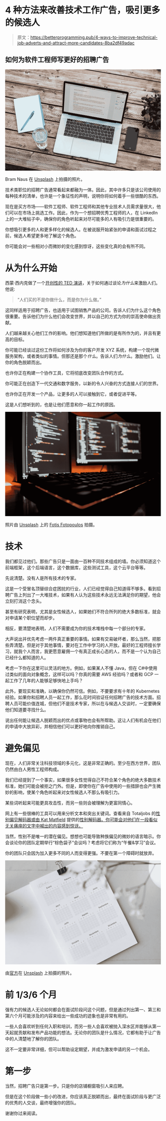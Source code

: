 # 4 种方法来改善技术工作广告，吸引更多的候选人

> 原文：<https://betterprogramming.pub/4-ways-to-improve-technical-job-adverts-and-attract-more-candidates-8ba2df49adac>

## 如何为软件工程师写更好的招聘广告

![](img/b72b8da7d00fabd16f940a54494c2caf.png)

Bram Naus 在 [Unsplash](https://unsplash.com/s/photos/resume?utm_source=unsplash&utm_medium=referral&utm_content=creditCopyText) 上拍摄的照片。

技术类职位的招聘广告通常看起来都融为一体。因此，其中许多只是该公司使用的每种技术的清单，也许是一个象征性的声明，说明你将如何着手一些很酷的东西。

现在是买方市场——软件工程师、软件工程师和其他专业技术人员需求量很大，他们可以在市场上挑选工作。因此，作为一个想招聘优秀工程师的人，在 LinkedIn 上的一大堆帖子中，确保你的角色听起来对尽可能多的人有吸引力是很重要的。

你想吸引更多的人和更多样化的候选人。在被说服开始紧张的申请和面试过程之前，候选人希望更多地了解这个角色。

你可能会对一些相对小而微妙的变化感到惊讶，这些变化真的会有所不同。

# 从为什么开始

西蒙·西内克做了一个[开创性的 TED 演讲](https://www.ted.com/talks/simon_sinek_how_great_leaders_inspire_action?language=en)，关于如何通过谈论*为什么*来激励人们。他说:

> “人们买的不是你做什么，而是你为什么做。”

这同样适用于招聘广告，也适用于试图销售产品的公司。告诉人们为什么这个角色很重要。告诉他们为什么他们会改变世界，并以自己的方式为你的崇高使命做出贡献。

人们越来越关心他们工作的影响。他们想知道他们所做的是有所作为的，并且有更高的目标。

你可能已经谈过这份工作将如何涉及为你的客户开发 XYZ 系统，构建一个现代微服务架构，或者类似的事情。但那还是那个*什么*。告诉人们*为什么*。激励他们。让你的角色脱颖而出。

也许你正在构建一个协作工具，它将彻底改变团队合作的方式。

你可能正在创造下一代交通和数字服务，以新的令人兴奋的方式连接人们的世界。

也许你正在开发一个产品，让更多的人可以接触到它，或者促进平等。

这是人们想听到的，也是让他们愿意和你一起工作的原因。

![](img/22566791fe7b760f16653013b87401e2.png)

照片由 [Unsplash](https://unsplash.com/s/photos/programming?utm_source=unsplash&utm_medium=referral&utm_content=creditCopyText) 上的 [Fotis Fotopoulos](https://unsplash.com/@ffstop?utm_source=unsplash&utm_medium=referral&utm_content=creditCopyText) 拍摄。

# 技术

我们都见过他们。那些广告只是一面由一百种不同技术组成的墙。你必须知道这个前端框架，这个后端语言，这个数据库，这些测试工具，这个云平台等等。

先说清楚。没有人是所有技术的专家。

这是一个受冒名顶替综合症困扰的行业，人们已经觉得自己知道得不够多。看到招聘广告上列出了一大堆技术，如果有人认为这些技术永远无法满足你的期望，他会立刻打消这个念头。

甚至有研究表明，尤其是女性候选人，如果她们不符合所列的绝大多数标准，就会对申请某个职位望而却步。

相反，要清楚地表明，人们不需要成为你的技术堆栈中每一个部分的专家。

大声说出并优先考虑一两件真正重要的事情。如果有交易破坏者，那么当然，把那些弄清楚。但是对于其他事情，要对在工作中学习的人开放。最好的工程师擅长学习，就我个人而言，我更愿意雇佣一个有真正成长心态的人，而不是一个认为自己已经什么都知道的人。

考虑一下你在这里可以灵活的地方。例如，如果某人不懂 Java，但在 C#中使用过类似的面向对象概念，这样可以吗？你真的需要 AWS 经验吗？或者和 GCP 一起工作了几年的人能够足够快地上手吗？

此外，要现实和准确，以确保你仍然可信。例如，不要要求有十年的 Kubernetes 经验。如果你和招聘人员一起工作，那么花时间验证任何招聘广告的技术方面。招聘人员可能价值连城，但他们不是技术专家，所以在与候选人交谈时，一定要确保他们知道要寻找什么。

说出任何能让候选人脱颖而出的优点或事物也会有所帮助。这让人们有机会在他们的申请中大放异彩，并相信他们可以更好地向你推销自己。

# 避免偏见

现在，人们非常关注科技领域的多元化，这是非常正确的。至少在西方世界，团队仍然由白人男性工程师构成。

我们已经提到了一个事实，如果很多女性觉得自己不符合某个角色的绝大多数技术标准，她们可能会被拒之门外。但是，即使你在广告中使用的一些措辞也会产生微妙的影响，使某个角色听起来对女性候选人不那么有吸引力。

某些词听起来可能更具攻击性，而另一些则会被理解为更富同情心。

网上有一些很棒的工具可以用来分析文本和突出关键词。查看来自 Totaljobs 的[性别偏见解码器或由 Kat Matfield](https://www.totaljobs.com/insidejob/gender-bias-decoder/) 提供的[性别解码器。你可能会对他们在一段看似无关痛痒的文字中喊出的内容感到惊讶。](http://gender-decoder.katmatfield.com/)

当然，性别不是唯一的潜在偏见。想想也可能导致种族偏见的微妙的语言暗示。你会谈论你的团队定期举行“棕色袋子”会议吗？考虑将它们称为“午餐&学习”会议。

你的团队只会因为加入更多不同的人而变得更强。不要在第一个障碍时就放弃。

![](img/24949b111a700ef5496c67d02be2e8c9.png)

由[官方](https://unsplash.com/@paicooficial?utm_source=unsplash&utm_medium=referral&utm_content=creditCopyText)在 [Unsplash](https://unsplash.com/s/photos/calendar?utm_source=unsplash&utm_medium=referral&utm_content=creditCopyText) 上拍摄的照片。

# 前 1/3/6 个月

强有力的候选人无论如何都会在面试阶段问这个问题，但是通过列出第一、第三和第六个月可能涉及的内容来给出一些成功的迹象也是非常有用的。

一些人会喜欢听到任何入职和培训，而另一些人会喜欢被抛入深水区并能够从第一天起就贡献和发布产品功能的想法。无论你的团队是什么情况，它都有助于让广告中的人清楚地了解你的团队。

这不一定要非常详细，但可以帮助设定期望，并成为激发申请的另一个机会。

# 第一步

当然，招聘广告只是第一步。只是你的店铺橱窗吸引人来应聘。

但是在这个阶段做一些小的改进，你应该真正脱颖而出，最终在面试阶段与更广泛的优秀的人交谈，最终增强你的团队。

谢谢你过来阅读。
